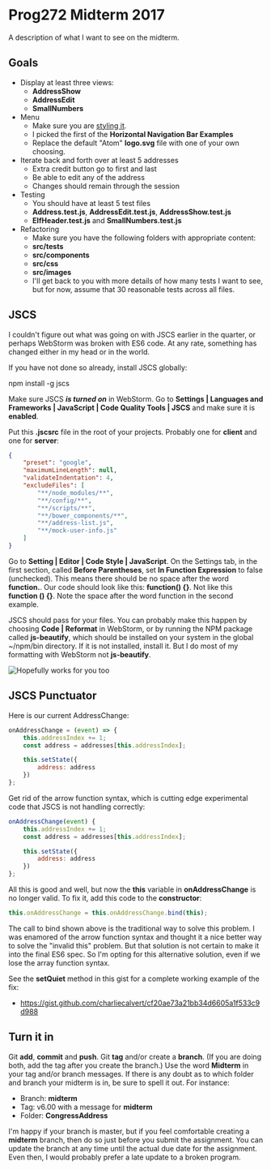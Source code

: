 # Prog272 Midterm 2017

A description of what I want to see on the midterm.

## Goals

- Display at least three views:
  - **AddressShow**
  - **AddressEdit**
  - **SmallNumbers**
- Menu
  - Make sure you are [styling it](https://www.w3schools.com/css/css_navbar.asp).
  - I picked the first of the **Horizontal Navigation Bar Examples**
  - Replace the default "Atom" **logo.svg** file with one of your own choosing.
- Iterate back and forth over at least 5 addresses
  - Extra credit button go to first and last
  - Be able to edit any of the address
  - Changes should remain through the session
- Testing
  - You should have at least 5 test files
  - **Address.test.js**, **AddressEdit.test.js**, **AddressShow.test.js**
  - **ElfHeader.test.js** and **SmallNumbers.test.js**
- Refactoring
  - Make sure you have the following folders with appropriate content:
  - **src/__tests__**
  - **src/components**
  - **src/css**
  - **src/images**
  - I'll get back to you with more details of how many tests I want to see, but for now, assume that 30 reasonable tests across all files.

## JSCS

I couldn't figure out what was going on with JSCS earlier in the quarter, or perhaps WebStorm was broken with ES6 code. At any rate, something has changed either in my head or in the world.

If you have not done so already, install JSCS globally:

  npm install -g jscs

Make sure JSCS _**is turned on**_ in WebStorm. Go to **Settings | Languages and Frameworks | JavaScript | Code Quality Tools | JSCS** and make sure it is **enabled**.

Put this **.jscsrc** file in the root of your projects. Probably one for **client** and one for **server**:

```json
{
    "preset": "google",
    "maximumLineLength": null,
    "validateIndentation": 4,
    "excludeFiles": [
        "**/node_modules/**",
        "**/config/**",
        "**/scripts/**",
        "**/bower_components/**",
        "**/address-list.js",
        "**/mock-user-info.js"
    ]
}
```

Go to **Setting | Editor | Code Style | JavaScript**. On the Settings tab, in the first section, called **Before Parentheses**, set **In Function Expression** to false (unchecked). This means there should be no space after the word **function.**. Our code should look like this: **function() {}**. Not like this **function () {}**. Note the space after the word function in the second example.

JSCS should pass for your files. You can probably make this happen by choosing **Code | Reformat** in WebStorm, or by running the NPM package called **js-beautify**, which should be installed on your system in the global ~/npm/bin directory. If it is not installed, install it. But I do most of my formatting with WebStorm not **js-beautify**.

![Hopefully works for you too][jscs-config]

[jscs-config]:https://s3.amazonaws.com/bucket01.elvenware.com/images/jscs-config.png

## JSCS Punctuator

Here is our current AddressChange:

```javascript
onAddressChange = (event) => {
    this.addressIndex += 1;
    const address = addresses[this.addressIndex];

    this.setState({
        address: address
    })
};
```

Get rid of the arrow function syntax, which is cutting edge experimental code that JSCS is not handling correctly:

```javascript
onAddressChange(event) {
    this.addressIndex += 1;
    const address = addresses[this.addressIndex];

    this.setState({
        address: address
    })
};
```

All this is good and well, but now the **this** variable in **onAddressChange** is no longer valid. To fix it, add this code to the **constructor**:

```javascript
this.onAddressChange = this.onAddressChange.bind(this);
```

The call to bind shown above is the traditional way to solve this problem. I was enamored of the arrow function syntax and thought it a nice better way to solve the "invalid this" problem. But that solution is not certain to make it into the final ES6 spec. So I'm opting for this alternative solution, even if we lose the array function syntax.

See the **setQuiet** method in this gist for a complete working example of the fix:

- <https://gist.github.com/charliecalvert/cf20ae73a21bb34d6605a1f533c9d988>

## Turn it in

Git **add**, **commit** and **push**. Git **tag** and/or create a **branch**. (If you are doing both, add the tag after you create the branch.) Use the word **Midterm** in your tag and/or branch messages. If there is any doubt as to which folder and branch your midterm is in, be sure to spell it out. For instance:

- Branch: **midterm**
- Tag: v6.00 with a message for **midterm**
- Folder: **CongressAddress**

I'm happy if your branch is master, but if you feel comfortable creating a **midterm** branch, then do so just before you submit the assignment. You can update the branch at any time until the actual due date for the assignment. Even then, I would probably prefer a late update to a broken program.
